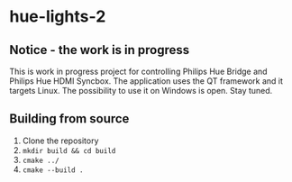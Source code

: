 # hue-lights-2

## Notice - the work is in progress
This is work in progress project for controlling Philips Hue Bridge and Philips Hue HDMI Syncbox. The application uses the QT framework and it targets Linux. The possibility to use it on Windows is open. Stay tuned.

## Building from source
 1. Clone the repository
 1. `mkdir build && cd build`
 1. `cmake ../`
 1. `cmake --build .`